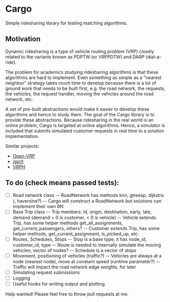 # Cargo

Simple ridesharing library for testing matching algorithms.

## Motivation

Dynamic ridesharing is a type of vehicle routing problem (VRP) closely related
to the variants known as PDPTW (or VRPPDTW) and DARP (dial-a-ride).

The problem for academics studying ridesharing algorithms is that these
algorithms are hard to implement. Even something as simple as a "nearest
neighbor" strategy takes much time to develop because there is a lot of ground
work that needs to be built first, e.g. the road network, the requests, the
vehicles, the request handler, moving the vehicles around the road network,
etc.

A set of pre-built abstractions would make it easier to develop these
algorithms and hence to study them. The goal of the Cargo library is to provide
these abstractions. Because ridesharing in the real world is an online problem,
Cargo is targeted at online algorithms. Hence, a simulator is included that
submits simulated customer requests in real time to a solution implementation.

Similar projects:
- [Open-VRP](https://github.com/mck-/Open-VRP)
- [jsprit](https://github.com/graphhopper/jsprit)
- [VRPH](https://projects.coin-or.org/VRPH)

## To do (check means passed tests):

- [ ] Road network class
-- RoadNetwork has methods knn, gtreesp, dijkstra (, haversine?)
-- Cargo will construct a RoadNetwork but solutions can implement their own RN
- [ ] Base Trip class
-- Trip members: id, origin, destination, early, late, demand (demand > 0 is customer, < 0 is vehicle)
-- Vehicle extends Trip, has some helper methods get_all_assignments, get_current_passengers, others?
-- Customer extends Trip, has some helper methods, get_current_assignment, is_picked_up, etc.
- [ ] Routes, Schedules, Stops
-- Stop is a base type, it has node_id, customer_id, type
-- Route is needed to internally simulate the moving vehicles; vector of nodes?
-- Schedule is a vector of stops
- [ ] Movement, positioning of vehicles (traffic?)
-- Vehicles are always at a node (nearest node), move at constant speed (runtime parameter?)
-- Traffic will impact the road network edge weights, for later
- [ ] Simulating request submissions
- [ ] Logging
- [ ] Useful hooks for writing output and plotting

Help wanted! Please feel free to throw pull requests at me.
